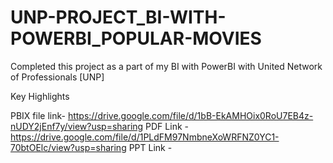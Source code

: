 # UNP-PROJECT_BI-WITH-POWERBI_POPULAR-MOVIES
Completed this project as a part of my BI with PowerBI with United Network of Professionals [UNP]

Key Highlights




PBIX file link- https://drive.google.com/file/d/1bB-EkAMHOix0RoU7EB4z-nUDY2jEnf7y/view?usp=sharing
PDF Link - https://drive.google.com/file/d/1PLdFM97NmbneXoWRFNZ0YC1-70btOElc/view?usp=sharing
PPT Link -
